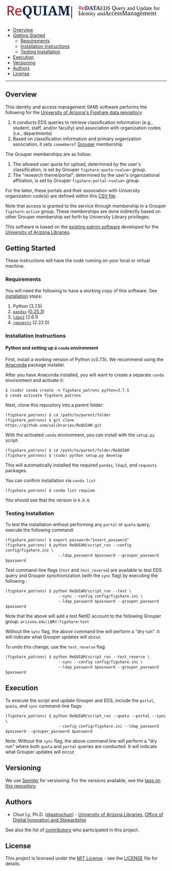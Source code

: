 # ![ReDATA EDS Query and Update for Identity and Access Management](ReQUIAM_full.svg)

- [Overview](#overview)
- [Getting Started](#getting-started)
    - [Requirements](#requirements)
    - [Installation Instructions](#installation-instructions)
    - [Testing Installation](#testing-installation)
- [Execution](#execution)
- [Versioning](#versioning)
- [Authors](#authors)
- [License](#license)

--------------

## Overview

This identity and access management (IAM) software performs the following for
the [University of Arizona's Figshare data repository](https://arizona.figshare.com):
 1. It conducts EDS queries to retrieve classification information
    (e.g., student, staff, and/or faculty) and association with
    organization codes (i.e., departments)
 2. Based on classification information and primary organization
    association, it sets `ismemberof` [Grouper](https://www.incommon.org/software/grouper/) membership

The Grouper memberships are as follow:
 1. The allowed user quota for upload, determined by the user's classification,
    is set by Grouper `figshare:quota:<value>` group.
 2. The "research theme/portal", determined by the user's organizational
    affiliation, is set by Grouper `figshare:portal:<value>` group.

For the latter, these portals and their association with University
organization code(s) are defined within this
[CSV file](https://raw.githubusercontent.com/ualibraries/DataRepository_research_themes/master/DataRepository_research_themes/data/research_themes.csv).

Note that access is granted to the service through membership in a Grouper
`figshare:active` group.  These memberships are done indirectly based on
other Grouper membership set forth by University Library privileges.

This software is based on the [existing patron software](https://github.com/ualibraries/patron-groups)
developed for the [University of Arizona Libraries](https://new.library.arizona.edu/).

## Getting Started

These instructions will have the code running on your local or virtual machine.


### Requirements

You will need the following to have a working copy of this software. See
[installation](#installation-instructions) steps:
1. Python (3.7.5)
2. [`pandas`](https://pandas.pydata.org/) ([0.25.3](https://pandas.pydata.org/pandas-docs/version/0.25.3/))
3. [`ldap3`](https://ldap3.readthedocs.io/en/latest/) (2.6.1)
4. [`requests`](https://requests.readthedocs.io/en/master/) (2.22.0)


### Installation Instructions

#### Python and setting up a `conda` environment

First, install a working version of Python (v3.7.5).  We recommend using the
[Anaconda](https://www.anaconda.com/distribution/) package installer.

After you have Anaconda installed, you will want to create a separate `conda` environment
and activate it:

```
$ (sudo) conda create -n figshare_patrons python=3.7.5
$ conda activate figshare_patrons
```

Next, clone this repository into a parent folder:

```
(figshare_patrons) $ cd /path/to/parent/folder
(figshare_patrons) $ git clone https://github.com/ualibraries/ReQUIAM.git
```

With the activated `conda` environment, you can install with the `setup.py` script:

```
(figshare_patrons) $ cd /path/to/parent/folder/ReQUIAM
(figshare_patrons) $ (sudo) python setup.py develop
```

This will automatically installed the required `pandas`, `ldap3`, and `requests` packages.

You can confirm installation via `conda list`

```
(figshare_patrons) $ conda list requiam
```

You should see that the version is `0.8.0`.


### Testing Installation

To test the installation without performing any `portal` or `quota` query,
execute the following command:

```
(figshare_patrons) $ export password="insert_password"
(figshare_patrons) $ python ReQUIAM/script_run --config config/figshare.ini \
                       --ldap_password $password --grouper_password $password
```

Test command-line flags (`test` and `test_reverse`) are available to test EDS
query and Grouper synchronization (with the `sync` flag) by executing the following :

```
(figshare_patrons) $ python ReQUIAM/script_run --test \
                       --sync --config config/figshare.ini \
                       --ldap_password $password --grouper_password $password
```

Note that the above will add a test NetID account to the following Grouper
group: `arizona.edu:LBRY:figshare:test`

Without the `sync` flag, the above command line will perform a
"dry run". It will indicate what Grouper updates will occur.

To undo this change, use the `test_reverse` flag:

```
(figshare_patrons) $ python ReQUIAM/script_run --test_reverse \
                       --sync --config config/figshare.ini \
                       --ldap_password $password --grouper_password $password
```

## Execution

To execute the script and update Grouper and EDS, include the `portal`, `quota`,
and `sync` command-line flags:

```
(figshare_patrons) $ python ReQUIAM/script_run --quota --portal --sync \
                       --config config/figshare.ini --ldap_password $password --grouper_password $password
```

Note: Without the `sync` flag, the above command line will perform a
"dry run" where both `quota` and `portal` queries are conducted. It will
indicate what Grouper updates will occur.


## Versioning

We use [SemVer](http://semver.org/) for versioning. For the versions available, see the
[tags on this repository](https://github.com/ualibraries/ReQUIAM/tags).


## Authors

* Chun Ly, Ph.D. ([@astrochun](http://www.github.com/astrochun)) - [University of Arizona Libraries](https://github.com/ualibraries), [Office of Digital Innovation and Stewardship](https://github.com/UAL-ODIS)

See also the list of
[contributors](https://github.com/ualibraries/ReQUIAM/contributors) who participated in this project.


## License

This project is licensed under the [MIT License](https://opensource.org/licenses/MIT) - see the [LICENSE](LICENSE) file for details.
